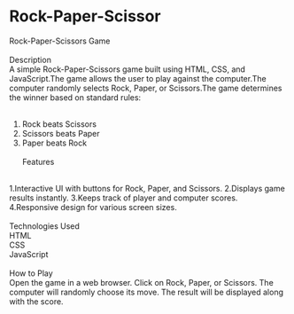 # Rock-Paper-Scissor
Rock-Paper-Scissors Game
<br><br>
Description
<br>
A simple Rock-Paper-Scissors game built using HTML, CSS, and JavaScript.The game allows the user to play against the computer.The computer randomly selects Rock, Paper, or Scissors.The game determines the winner based on standard rules:
<br><br>
1. Rock beats Scissors
2. Scissors beats Paper
3. Paper beats Rock
<br><br>
Features
<br>
1.Interactive UI with buttons for Rock, Paper, and Scissors.
2.Displays game results instantly.
3.Keeps track of player and computer scores.
4.Responsive design for various screen sizes.
<br><br>
Technologies Used
<br>
HTML<br>
CSS<br>
JavaScript<br>
<br>
How to Play
<br>
Open the game in a web browser.
Click on Rock, Paper, or Scissors.
The computer will randomly choose its move.
The result will be displayed along with the score.
